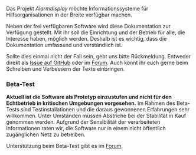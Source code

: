 Das Projekt _Alarmdisplay_ möchte Informationssysteme für Hilfsorganisationen in der Breite verfügbar machen.

Neben der frei verfügbaren Software wird diese Dokumentation zur Verfügung gestellt.
Mit ihr soll die Einrichtung und der Betrieb für alle, die Interesse haben, möglich werden.
Deshalb ist es wichtig, dass die Dokumentation umfassend und verständlich ist.

Sollte dies einmal nicht der Fall sein, gebt uns bitte Rückmeldung.
Entweder direkt als [Issue auf GitHub](https://github.com/alarmdisplay/documentation/issues) oder im [Forum](https://community.alarmdisplay.org/).
Auch könnt ihr euch gerne beim Schreiben und Verbessern der Texte einbringen.

### Beta-Test
**Aktuell ist die Software als Prototyp einzustufen und nicht für den Echtbetrieb in kritischen Umgebungen vorgesehen.**
Im Rahmen des Beta-Tests sind Testinstallationen und die daraus gewonnenen Erfahrungen sehr willkommen.
Unter Umständen müssen Abstriche bei der Stabilität in Kauf genommen werden.
Aufgrund der Sensibilität der verarbeiteten Informationen raten wir, die Software nur in einem nicht öffentlich zugänglichen Netz zu betreiben.

Unterstützung beim Beta-Test gibt es im [Forum](https://community.alarmdisplay.org/c/support/5).

